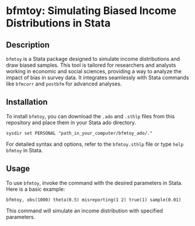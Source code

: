 # bfmtoy: Simulating Biased Income Distributions in Stata

## Description
`bfmtoy` is a Stata package designed to simulate income distributions and draw biased samples. This tool is tailored for researchers and analysts working in economic and social sciences, providing a way to analyze the impact of bias in survey data. It integrates seamlessly with Stata commands like `bfmcorr` and `postbfm` for advanced analyses.

## Installation
To install `bfmtoy`, you can download the `.ado` and `.sthlp` files from this repository and place them in your Stata ado directory. 

```
sysdir set PERSONAL "path_in_your_computer/bfmtoy_ado/."
```

For detailed syntax and options, refer to the `bfmtoy.sthlp` file or type `help bfmtoy` in Stata.


## Usage
To use `bfmtoy`, invoke the command with the desired parameters in Stata. Here is a basic example:

```
bfmtoy, obs(1000) theta(0.5) misreporting(1 2) true(1) sample(0.01)
```

This command will simulate an income distribution with specified parameters.


